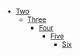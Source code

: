 <!-- >>>>>> BEGIN GENERATED FILE (create_page_toc): SOURCE test/create_page_toc/templates/no_level_one.md -->
- [Two](#two)
  - [Three](#three)
    - [Four](#four)
      - [Five](#five)
        - [Six](#six)
<!-- <<<<<< END GENERATED FILE (create_page_toc): SOURCE test/create_page_toc/templates/no_level_one.md -->
